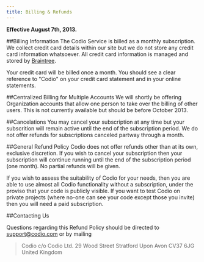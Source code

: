 ```yaml
---
title: Billing & Refunds
---
```

**Effective August 7th, 2013.**

##Billing Information
The Codio Service is billed as a monthly subscription. We collect credit card details within our site but we do not store any credit card information whatsoever. All credit card information is managed and stored by [Braintree](https://www.braintreepayments.com/).

Your credit card will be billed once a month. You should see a clear reference to "Codio" on your credit card statement and in your online statements.

##Centralized Billing for Multiple Accounts
We will shortly be offering Organization accounts that allow one person to take over the billing of other users. This is not currently available but should be before October 2013.

##Cancelations
You may cancel your subscription at any time but your subscrition will remain active until the end of the subscription period. We do not offer refunds for subscriptions canceled partway through a month.

##General Refund Policy
Codio does not offer refunds other than at its own, exclusive discretion. If you wish to cancel your subscription then your subscription will continue running until the end of the subscription period (one month). No partial refunds will be given.

If you wish to assess the suitability of Codio for your needs, then you are able to use almost all Codio functionality without a subscription, under the proviso that your code is publicly visible. If you want to test Codio on private projects (where no-one can see your code except those you invite) then you will need a paid subscription.


##Contacting Us

Questions regarding this Refund Policy should be directed to support@codio.com or by mailing

> Codio
> c/o Codio Ltd.
> 29 Wood Street
> Stratford Upon Avon
> CV37 6JG
> United Kingdom

